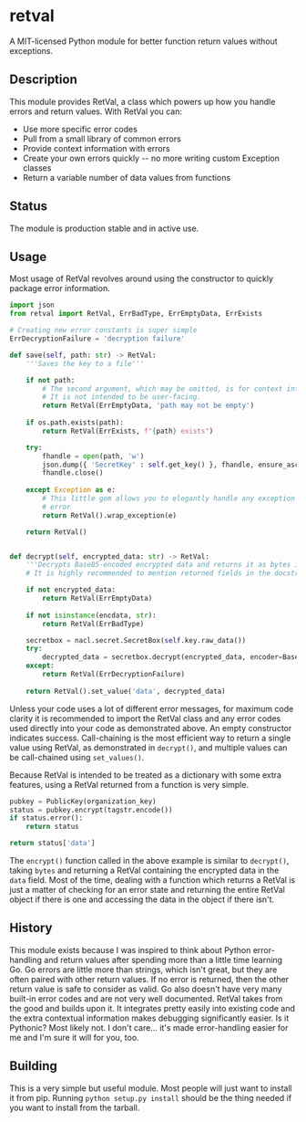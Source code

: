 # retval

A MIT-licensed Python module for better function return values without exceptions.

## Description

This module provides RetVal, a class which powers up how you handle errors and return values. With RetVal you can:

- Use more specific error codes
- Pull from a small library of common errors
- Provide context information with errors
- Create your own errors quickly -- no more writing custom Exception classes
- Return a variable number of data values from functions

## Status

The module is production stable and in active use.

## Usage

Most usage of RetVal revolves around using the constructor to quickly package error information. 

```python
import json
from retval import RetVal, ErrBadType, ErrEmptyData, ErrExists

# Creating new error constants is super simple
ErrDecryptionFailure = 'decryption failure'

def save(self, path: str) -> RetVal:
	'''Saves the key to a file'''

	if not path:
		# The second argument, which may be omitted, is for context information for the developer.
		# It is not intended to be user-facing.
		return RetVal(ErrEmptyData, 'path may not be empty')
	
	if os.path.exists(path):
		return RetVal(ErrExists, f"{path} exists")

	try:
		fhandle = open(path, 'w')
		json.dump({ 'SecretKey' : self.get_key() }, fhandle, ensure_ascii=False, indent=1)
		fhandle.close()
	
	except Exception as e:
		# This little gem allows you to elegantly handle any exception the same way as any other
		# error
		return RetVal().wrap_exception(e)

	return RetVal()


def decrypt(self, encrypted_data: str) -> RetVal:
	'''Decrypts Base85-encoded encrypted data and returns it as bytes in the 'data' field.'''
	# It is highly recommended to mention returned fields in the docstring.

	if not encrypted_data:
		return RetVal(ErrEmptyData)
	
	if not isinstance(encdata, str):
		return RetVal(ErrBadType)

	secretbox = nacl.secret.SecretBox(self.key.raw_data())
	try:
		decrypted_data = secretbox.decrypt(encrypted_data, encoder=Base85Encoder)
	except:
		return RetVal(ErrDecryptionFailure)
	
	return RetVal().set_value('data', decrypted_data)
```

Unless your code uses a lot of different error messages, for maximum code clarity it is recommended to import the RetVal class and any error codes used directly into your code as demonstrated above. An empty constructor indicates success. Call-chaining is the most efficient way to return a single value using RetVal, as demonstrated in `decrypt()`, and multiple values can be call-chained using `set_values()`.

Because RetVal is intended to be treated as a dictionary with some extra features, using a RetVal returned from a function is very simple.

```python
pubkey = PublicKey(organization_key)
status = pubkey.encrypt(tagstr.encode())
if status.error():
	return status

return status['data']
```

The `encrypt()` function called in the above example is similar to `decrypt()`, taking `bytes` and returning a RetVal containing the encrypted data in the `data` field. Most of the time, dealing with a function which returns a RetVal is just a matter of checking for an error state and returning the entire RetVal object if there is one and accessing the data in the object if there isn't.

## History

This module exists because I was inspired to think about Python error-handling and return values after spending more than a little time learning Go. Go errors are little more than strings, which isn't great, but they are often paired with other return values. If no error is returned, then the other return value is safe to consider as valid. Go also doesn't have very many built-in error codes and are not very well documented. RetVal takes from the good and builds upon it. It integrates pretty easily into existing code and the extra contextual information makes debugging significantly easier. Is it Pythonic? Most likely not. I don't care... it's made error-handling easier for me and I'm sure it will for you, too.

## Building

This is a very simple but useful module. Most people will just want to install it from pip. Running `python setup.py install` should be the thing needed if you want to install from the tarball.
